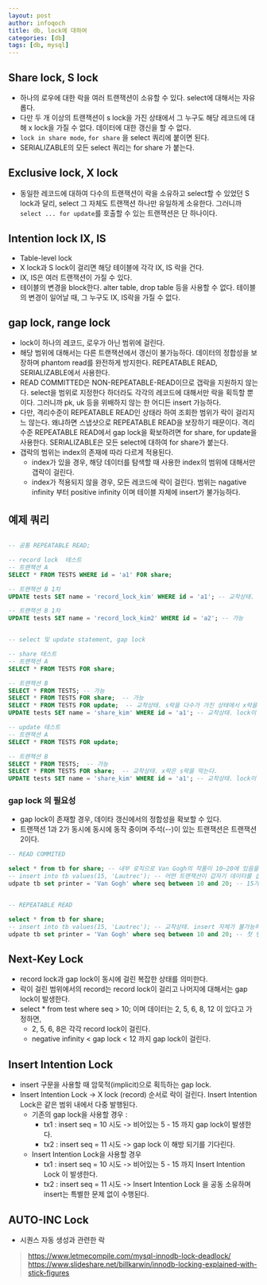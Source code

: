 ```yaml
---
layout: post
author: infoqoch
title: db, lock에 대하여
categories: [db]
tags: [db, mysql]
---
```


## Share lock, S lock
- 하나의 로우에 대한 락을 여러 트랜잭션이 소유할 수 있다. select에 대해서는 자유롭다. 
- 다만 두 개 이상의 트랜잭션이 s lock을 가진 상태에서 그 누구도 해당 레코드에 대해 x lock을 가질 수 없다. 데이터에 대한 갱신을 할 수 없다.
- `lock in share mode`, `for share` 을 select 쿼리에 붙이면 된다. 
- SERIALIZABLE의 모든 select 쿼리는 for share 가 붙는다.

## Exclusive lock, X lock
- 동일한 레코드에 대하여 다수의 트랜잭션이 락을 소유하고 select할 수 있었던 S lock과 달리, select 그 자체도 트랜잭션 하나만 유일하게 소유한다. 그러니까 `select ... for update`를 호출할 수 있는 트랜잭션은 단 하나이다.
 
## Intention lock IX, IS
- Table-level lock
- X lock과 S lock이 걸리면 해당 테이블에 각각 IX, IS 락을 건다. 
- IX, IS은 여러 트랜잭션이 가질 수 있다. 
- 테이블의 변경을 block한다. alter table, drop table 등을 사용할 수 없다. 테이블의 변경이 일어날 때, 그 누구도 IX, IS락을 가질 수 없다. 

## gap lock, range lock
- lock이 하나의 레코드, 로우가 아닌 범위에 걸린다. 
- 해당 범위에 대해서는 다른 트랜잭션에서 갱신이 불가능하다. 데이터의 정합성을 보장하며 phantom read를 완전하게 방지한다. REPEATABLE READ, SERIALIZABLE에서 사용한다.
- READ COMMITTED은 NON-REPEATABLE-READ이므로 갭락을 지원하지 않는다. select을 범위로 지정한다 하더라도 각각의 레코드에 대해서만 락을 획득할 뿐이다. 그러니까 pk, uk 등을 위배하지 않는 한 어디든 insert 가능하다. 
- 다만, 격리수준이 REPEATABLE READ인 상태라 하여 조회한 범위가 락이 걸리지느 않는다. 왜냐하면 스냅샷으로 REPEATABLE READ을 보장하기 때문이다. 격리수준 REPEATABLE READ에서 gap lock을 확보하려면 for share, for update을 사용한다. SERIALIZABLE은 모든 select에 대하여 for share가 붙는다.
- 갭락의 범위는 index의 존재에 따라 다르게 적용된다. 
    - index가 있을 경우, 해당 데이터를 탐색할 때 사용한 index의 범위에 대해서만 갭락이 걸린다.
    - index가 적용되지 않을 경우, 모든 레코드에 락이 걸린다. 범위는 nagative infinity 부터 positive infinity 이며 테이블 자체에 insert가 불가능하다.

## 예제 쿼리

```sql

-- 공통 REPEATABLE READ;  

-- record lock  테스트
-- 트랜잭션 A 
SELECT * FROM TESTS WHERE id = 'a1' FOR share; 

-- 트랜잭션 B 1차
UPDATE tests SET name = 'record_lock_kim' WHERE id = 'a1'; -- 교착상태. lock이 걸린 상태에서 write는 불가능.

-- 트랜잭션 B 1차
UPDATE tests SET name = 'record_lock_kim2' WHERE id = 'a2'; -- 가능


-- select 및 update statement, gap lock

-- share 테스트 
-- 트랜잭션 A 
SELECT * FROM TESTS FOR share; 

-- 트랜잭션 B
SELECT * FROM TESTS; -- 가능 
SELECT * FROM TESTS FOR share;  -- 가능
SELECT * FROM TESTS FOR update;  -- 교착상태. s락을 다수가 가진 상태에서 x락을 얻을 수 없다.
UPDATE tests SET name = 'share_kim' WHERE id = 'a1'; -- 교착상태. lock이 걸린 상태에서 write는 불가능.

-- update 테스트
-- 트랜잭션 A 
SELECT * FROM TESTS FOR update;

-- 트랜잭션 B
SELECT * FROM TESTS;  -- 가능
SELECT * FROM TESTS FOR share;  -- 교착상태. x락은 s락을 막는다.
UPDATE tests SET name = 'share_kim' WHERE id = 'a1'; -- 교착상태. lock이 걸린 상태에서 write는 불가능.
```

### gap lock 의 필요성
- gap lock이 존재할 경우, 데이타 갱신에서의 정합성을 확보할 수 있다. 
- 트랜잭션 1과 2가 동시에 동시에 동작 중이며 주석(--)이 있는 트랜잭션은 트랜잭션 2이다.

```sql
-- READ COMMITED

select * from tb for share; -- 내부 로직으로 Van Gogh의 작품이 10~20에 있음을 확인한다.
-- insert into tb values(15, 'Lautrec'); -- 어떤 트랜잭션이 갑자기 데이터를 삽입한다.
udpate tb set printer = 'Van Gogh' where seq between 10 and 20; -- 15가 Van Gogh로 오변경 된다. 


-- REPEATABLE READ

select * from tb for share;
-- insert into tb values(15, 'Lautrec'); -- 교착상태. insert 자체가 불가능하다. 데드락으로 db가 인식하고 세션이 kill 된다.
udpate tb set printer = 'Van Gogh' where seq between 10 and 20; -- 첫 번째 쿼리가 DB의 가장 최신의 상태이며, 기대하는 대로 동작한다. 
```

## Next-Key Lock
- record lock과 gap lock이 동시에 걸린 복잡한 상태를 의미한다.
- 락이 걸린 범위에서의 record는 record lock이 걸리고 나머지에 대해서는 gap lock이 발생한다.
- select * from test where seq > 10; 이며 데이터는 2, 5, 6, 8, 12 이 있다고 가정하면,
    - 2, 5, 6, 8은 각각 record lock이 걸린다.
    - negative infinity < gap lock < 12 까지 gap lock이 걸린다. 

## Insert Intention Lock
- insert 구문을 사용할 때 암묵적(implicit)으로 획득하는 gap lock. 
- Insert Intention Lock -> X lock (record) 순서로 락이 걸린다. Insert Intention Lock은 같은 범위 내에서 다중 발행된다.
    - 기존의 gap lock을 사용할 경우 : 
        - tx1 : insert seq = 10 시도 -> 비어있는 5 - 15 까지 gap lock이 발생한다.
        - tx2 : insert seq = 11 시도 -> gap lock 이 해방 되기를 기다린다. 
    - Insert Intention Lock을 사용할 경우 
        - tx1 : insert seq = 10 시도 -> 비어있는 5 - 15 까지 Insert Intention Lock 이 발생한다.
        - tx2 : insert seq = 11 시도 -> Insert Intention Lock 을 공동 소유하며 insert는 특별한 문제 없이 수행된다. 

## AUTO-INC Lock
- 시퀀스 자동 생성과 관련한 락

> https://www.letmecompile.com/mysql-innodb-lock-deadlock/
> https://www.slideshare.net/billkarwin/innodb-locking-explained-with-stick-figures